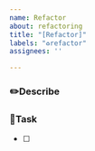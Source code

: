 ```yaml
---
name: Refactor
about: refactoring
title: "[Refactor]"
labels: "♻️refactor"
assignees: ''

---
```


### ✏️Describe


### 🚀Task
- [ ]

